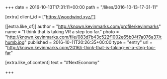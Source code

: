 +++
date = 2016-10-13T17:31:11+00:00
path = "/likes/2016-10-13-17-31-11"

[extra]
client_id = ["https://woodwind.xyz/"]

[[extra.like_of]]
author = "http://known.kevinmarks.com/profile/kevinmarks"
name = "I think that is taking VR a step too far."
photo = "http://known.kevinmarks.com/file/083d7b43c522f1002e65b04f7a076a37/thumb.jpg"
published = 2016-10-11T20:26:35+00:00
type = "entry"
url = "http://known.kevinmarks.com/2016/i-think-that-is-taking-vr-a-step-too-far"

[extra.like_of.content]
text = "#NextEconomy"

+++

